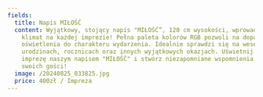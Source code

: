 ```yaml
---
fields:
  title: Napis MIŁOŚĆ
  content: Wyjątkowy, stojący napis "MIŁOŚĆ”, 120 cm wysokości, wprowadzi magiczny
    klimat na każdej imprezie! Pełna paleta kolorów RGB pozwoli na dopasowanie
    oświetlenia do charakteru wydarzenia. Idealnie sprawdzi się na weselach,
    urodzinach, rocznicach oraz innych wyjątkowych okazjach. Uświetnij swoją
    imprezę naszym napisem "MIŁOŚĆ" i stwórz niezapomniane wspomnienia dla
    swoich gości!
  image: /20240825_033825.jpg
  price: 400zł / Impreza
---
```

